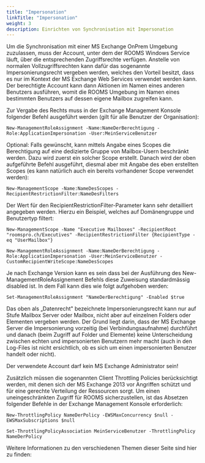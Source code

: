 ```yaml
---
title: "Impersonation"
linkTitle: "Impersonation"
weight: 3
description: Einrichten von Synchronisation mit Impersonation
---
```


Um die Synchronisation mit einer MS Exchange OnPrem Umgebung zuzulassen, muss der Account, unter dem der ROOMS Windows Service läuft, über die entsprechenden Zugriffsrechte verfügen. Anstelle von normalen Vollzugriffsrechten kann dafür das sogenannte Impersonierungsrecht vergeben werden, welches den Vorteil besitzt, dass es nur im Kontext der MS Exchange Web Services verwendet werden kann. Der berechtigte Account kann dann Aktionen im Namen eines anderen Benutzers ausführen, womit die ROOMS Umgebung im Namen eines bestimmten Benutzers auf dessen eigene Mailbox zugreifen kann.

Zur Vergabe des Rechts muss in der Exchange Management Konsole folgender Befehl ausgeführt werden (gilt für alle Benutzer der Organisation):

```
New-ManagementRoleAssignment -Name:NameDerBerechtigung -Role:ApplicationImpersonation -User:MeinServiceBenutzer
```

Optional: Falls gewünscht, kann mittels Angabe eines Scopes die Berechtigung auf eine dedizierte Gruppe von Mailbox-Usern beschränkt werden. Dazu wird zuerst ein solcher Scope erstellt. Danach wird der oben aufgeführte Befehl ausgeführt, diesmal aber mit Angabe des eben erstellten Scopes (es kann natürlich auch ein bereits vorhandener Scope verwendet werden):
```
New-ManagementScope -Name:NameDesScopes -RecipientRestrictionFilter:NameDesFilters
```
Der Wert für den RecipientRestrictionFilter-Parameter kann sehr detailliert angegeben werden. Hierzu ein Beispiel, welches auf Domänengruppe und Benutzertyp filtert:

```
New-ManagementScope -Name "Executive Mailboxes" -RecipientRoot "roomspro.ch/Executives" -RecipientRestrictionFilter {RecipientType -eq "UserMailbox"}
```
```
New-ManagementRoleAssignment -Name:NameDerBerechtigung -Role:ApplicationImpersonation -User:MeinServiceBenutzer -CustomRecipientWriteScope:NameDesScopes
```

Je nach Exchange Version kann es sein dass bei der Ausführung des New-ManagementRoleAssignement Befehls diese Zuweisung standardmässig disabled ist. In dem Fall kann dies wie folgt aufgehoben werden:

```
Set-ManagementRoleAssignment "NameDerBerechtigung" -Enabled $true
```

Das oben als „Datenrecht" bezeichnete Impersonierungsrecht kann nur auf Stufe Mailbox Server oder Mailbox, nicht aber auf einzelnen Folders oder Elementen vergeben werden. Der Grund liegt darin, dass der MS Exchange Server die Impersonierung vorzeitig (bei Verbindungsaufnahme) durchführt und danach (beim Zugriff auf Folder und Elemente) keine Unterscheidung zwischen echten und impersonierten Benutzern mehr macht (auch in den Log-Files ist nicht ersichtlich, ob es sich um einen impersonierten Benutzer handelt oder nicht).

Der verwendete Account darf kein MS Exchange Administrator sein!


Zusätzlich müssen die sogenannten Client Throttling Policies berücksichtigt werden, mit denen sich der MS Exchange 2013 vor Angriffen schützt und für eine gerechte Verteilung der Ressourcen sorgt. Um einen uneingeschränkten Zugriff für ROOMS sicherzustellen, ist das Absetzen folgender Befehle in der Exchange Management Konsole erforderlich:


```
New-ThrottlingPolicy NameDerPolicy -EWSMaxConcurrency $null -EWSMaxSubscriptions $null
```

```
Set-ThrottlingPolicyAssociation MeinServiceBenutzer -ThrottlingPolicy NameDerPolicy

```
Weitere Informationen zu den verschiedenen Themen dieser Seite sind hier zu finden:
